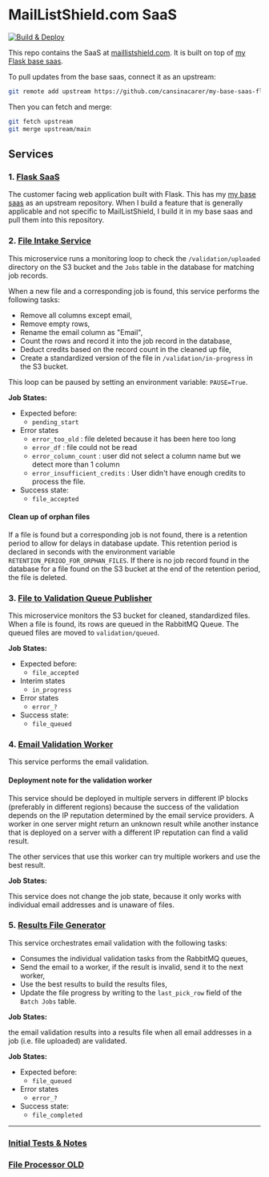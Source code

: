 # MailListShield.com SaaS

[![Build & Deploy](https://github.com/cansinacarer/maillistshield-com/actions/workflows/deploy.yml/badge.svg)](https://github.com/cansinacarer/maillistshield-com/actions/workflows/deploy.yml)

This repo contains the SaaS at [maillistshield.com](https://maillistshield.com/). It is built on top of [my Flask base saas](https://github.com/cansinacarer/my-base-saas-flask).

To pull updates from the base saas, connect it as an upstream:

```sh
git remote add upstream https://github.com/cansinacarer/my-base-saas-flask
```

Then you can fetch and merge:

```sh
git fetch upstream
git merge upstream/main
```

## Services

### 1. [Flask SaaS](https://github.com/cansinacarer/maillistshield-com)

The customer facing web application built with Flask. This has my [my base saas](https://github.com/cansinacarer/my-base-saas-flask) as an upstream repository. When I build a feature that is generally applicable and not specific to MailListShield, I build it in my base saas and pull them into this repository.

### 2. [File Intake Service](https://github.com/cansinacarer/maillistshield-file-intake-service)

This microservice runs a monitoring loop to check the `/validation/uploaded` directory on the S3 bucket and the `Jobs` table in the database for matching job records.

When a new file and a corresponding job is found, this service performs the following tasks:

- Remove all columns except email,
- Remove empty rows,
- Rename the email column as "Email",
- Count the rows and record it into the job record in the database,
- Deduct credits based on the record count in the cleaned up file,
- Create a standardized version of the file in `/validation/in-progress` in the S3 bucket.

This loop can be paused by setting an environment variable: `PAUSE=True`.

__Job States:__

- Expected before:
  - `pending_start`
- Error states
  - `error_too_old` : file deleted because it has been here too long
  - `error_df` : file could not be read
  - `error_column_count` : user did not select a column name but we detect more than 1 column
  - `error_insufficient_credits` :  User didn't have enough credits to process the file.
- Success state:
  - `file_accepted`

#### Clean up of orphan files

If a file is found but a corresponding job is not found, there is a retention period to allow for delays in database update. This retention period is declared in seconds with the environment variable `RETENTION_PERIOD_FOR_ORPHAN_FILES`. If there is no job record found in the database for a file found on the S3 bucket at the end of the retention period, the file is deleted.

### 3. [File to Validation Queue Publisher](https://github.com/cansinacarer/maillistshield-file-to-validation-queue-publisher)

This microservice monitors the S3 bucket for cleaned, standardized files. When a file is found, its rows are queued in the RabbitMQ Queue. The queued files are moved to `validation/queued`.

__Job States:__

- Expected before:
  - `file_accepted`
- Interim states
  - `in_progress`
- Error states
  - `error_?`
- Success state:
  - `file_queued`

### 4. [Email Validation Worker](https://github.com/cansinacarer/maillistshield-validation-worker)

This service performs the email validation.

#### Deployment note for the validation worker

This service should be deployed in multiple servers in different IP blocks (preferably in different regions) because the success of the validation depends on the IP reputation determined by the email service providers. A worker in one server might return an unknown result while another instance that is deployed on a server with a different IP reputation can find a valid result.

The other services that use this worker can try multiple workers and use the best result.

__Job States:__

This service does not change the job state, because it only works with individual email addresses and is unaware of files.

### 5. [Results File Generator](https://github.com/cansinacarer/maillistshield-result-file-generator)

This service orchestrates email validation with the following tasks:

- Consumes the individual validation tasks from the RabbitMQ queues,
- Send the email to a worker, if the result is invalid, send it to the next worker,
- Use the best results to build the results files,
- Update the file progress by writing to the `last_pick_row` field of the `Batch Jobs` table.

__Job States:__

the email validation results into a results file when all email addresses in a job (i.e. file uploaded) are validated.

__Job States:__

- Expected before:
  - `file_queued`
- Error states
  - `error_?`
- Success state:
  - `file_completed`

---

### [Initial Tests & Notes](https://github.com/cansinacarer/email-verification-test)

### [File Processor OLD](https://github.com/cansinacarer/maillistshield-scheduler)
